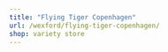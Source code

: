 ```yaml
---
title: "Flying Tiger Copenhagen"
url: /wexford/flying-tiger-copenhagen/
shop: variety store
---
```

